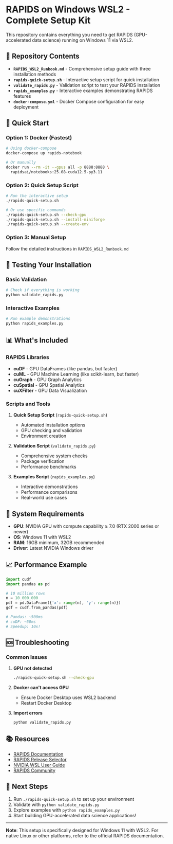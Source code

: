 # RAPIDS on Windows WSL2 - Complete Setup Kit

This repository contains everything you need to get RAPIDS (GPU-accelerated data science) running on Windows 11 via WSL2.

## 📁 Repository Contents

- **`RAPIDS_WSL2_Runbook.md`** - Comprehensive setup guide with three installation methods
- **`rapids-quick-setup.sh`** - Interactive setup script for quick installation
- **`validate_rapids.py`** - Validation script to test your RAPIDS installation
- **`rapids_examples.py`** - Interactive examples demonstrating RAPIDS features
- **`docker-compose.yml`** - Docker Compose configuration for easy deployment

## 🚀 Quick Start

### Option 1: Docker (Fastest)
```bash
# Using docker-compose
docker-compose up rapids-notebook

# Or manually
docker run --rm -it --gpus all -p 8888:8888 \
  rapidsai/notebooks:25.08-cuda12.5-py3.11
```

### Option 2: Quick Setup Script
```bash
# Run the interactive setup
./rapids-quick-setup.sh

# Or use specific commands
./rapids-quick-setup.sh --check-gpu
./rapids-quick-setup.sh --install-miniforge
./rapids-quick-setup.sh --create-env
```

### Option 3: Manual Setup
Follow the detailed instructions in `RAPIDS_WSL2_Runbook.md`

## 🧪 Testing Your Installation

### Basic Validation
```bash
# Check if everything is working
python validate_rapids.py
```

### Interactive Examples
```bash
# Run example demonstrations
python rapids_examples.py
```

## 📊 What's Included

### RAPIDS Libraries
- **cuDF** - GPU DataFrames (like pandas, but faster)
- **cuML** - GPU Machine Learning (like scikit-learn, but faster)
- **cuGraph** - GPU Graph Analytics
- **cuSpatial** - GPU Spatial Analytics
- **cuXFilter** - GPU Data Visualization

### Scripts and Tools
1. **Quick Setup Script** (`rapids-quick-setup.sh`)
   - Automated installation options
   - GPU checking and validation
   - Environment creation

2. **Validation Script** (`validate_rapids.py`)
   - Comprehensive system checks
   - Package verification
   - Performance benchmarks

3. **Examples Script** (`rapids_examples.py`)
   - Interactive demonstrations
   - Performance comparisons
   - Real-world use cases

## 🔧 System Requirements

- **GPU**: NVIDIA GPU with compute capability ≥ 7.0 (RTX 2000 series or newer)
- **OS**: Windows 11 with WSL2
- **RAM**: 16GB minimum, 32GB recommended
- **Driver**: Latest NVIDIA Windows driver

## 📈 Performance Example

```python
import cudf
import pandas as pd

# 10 million rows
n = 10_000_000
pdf = pd.DataFrame({'x': range(n), 'y': range(n)})
gdf = cudf.from_pandas(pdf)

# Pandas: ~500ms
# cuDF: ~50ms
# Speedup: 10x!
```

## 🆘 Troubleshooting

### Common Issues

1. **GPU not detected**
   ```bash
   ./rapids-quick-setup.sh --check-gpu
   ```

2. **Docker can't access GPU**
   - Ensure Docker Desktop uses WSL2 backend
   - Restart Docker Desktop

3. **Import errors**
   ```bash
   python validate_rapids.py
   ```

## 📚 Resources

- [RAPIDS Documentation](https://docs.rapids.ai/)
- [RAPIDS Release Selector](https://rapids.ai/start.html)
- [NVIDIA WSL User Guide](https://docs.nvidia.com/cuda/wsl-user-guide/)
- [RAPIDS Community](https://rapids.ai/community.html)

## 🎯 Next Steps

1. Run `./rapids-quick-setup.sh` to set up your environment
2. Validate with `python validate_rapids.py`
3. Explore examples with `python rapids_examples.py`
4. Start building GPU-accelerated data science applications!

---

**Note**: This setup is specifically designed for Windows 11 with WSL2. For native Linux or other platforms, refer to the official RAPIDS documentation.